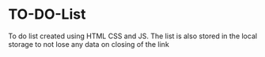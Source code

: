 # TO-DO-List
To do list created using HTML CSS and JS. The list is also stored in the local storage to not lose any data on closing of the link
